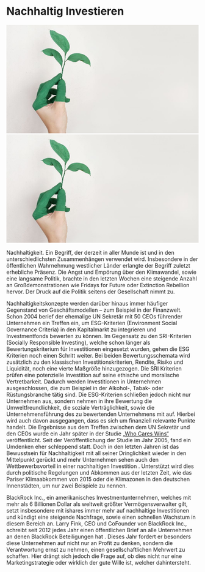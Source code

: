 # Nachhaltig Investieren

![Harley](01.jpg)
![](01.jpg)

Nachhaltigkeit. Ein Begriff, der derzeit in aller Munde ist und in den unterschiedlichsten Zusammenhängen verwendet wird. Insbesondere in der öffentlichen Wahrnehmung westlicher Länder erlangte der Begriff zuletzt erhebliche Präsenz. Die Angst und Empörung über den Klimawandel, sowie eine langsame Politik, brachte in den letzten Wochen eine steigende Anzahl an Großdemonstrationen wie Fridays for Future oder Extinction Rebellion hervor. Der Druck auf die Politik seitens der Gesellschaft nimmt zu.

Nachhaltigkeitskonzepte werden darüber hinaus immer häufiger Gegenstand von Geschäftsmodellen – zum Beispiel in der Finanzwelt. Schon 2004 berief der ehemalige UN Sekretär mit 50 CEOs führender Unternehmen ein Treffen ein, um ESG-Kriterien (Environment Social Governance Criteria) in den Kapitalmarkt zu integrieren und Investmentfonds bewerten zu können. Im Gegensatz zu den SRI-Kriterien (Socially Responsible Investing), welche schon länger als Bewertungskriterium für Investitionen eingesetzt wurden, gehen die ESG Kriterien noch einen Schritt weiter. Bei beiden Bewertungsschemata wird zusätzlich zu den klassischen Investitionskriterien, Rendite, Risiko und Liquidität, noch eine vierte Maßgröße hinzugezogen. Die SRI Kriterien prüfen eine potenzielle Investition auf seine ethische und moralische Vertretbarkeit. Dadurch werden Investitionen in Unternehmen ausgeschlossen, die zum Beispiel in der Alkohol-, Tabak- oder Rüstungsbranche tätig sind. Die ESG-Kriterien schließen jedoch nicht nur Unternehmen aus, sondern nehmen in ihre Bewertung die Umweltfreundlichkeit, die soziale Verträglichkeit, sowie die Unternehmensführung des zu bewertenden Unternehmens mit auf. Hierbei wird auch davon ausgegangen, dass es sich um finanziell relevante Punkte handelt. Die Ergebnisse aus dem Treffen zwischen dem UN Sekretär und den CEOs wurde ein Jahr später in der Studie [„Who Cares Wins“](https://www.unglobalcompact.org/docs/issues_doc/Financial_markets/who_cares_who_wins.pdf) veröffentlicht. Seit der Veröffentlichung der Studie im Jahr 2005, fand ein Umdenken eher schleppend statt. Doch in den letzten Jahren ist das Bewusstsein für Nachhaltigkeit mit all seiner Dringlichkeit wieder in den Mittelpunkt gerückt und mehr Unternehmen sehen auch den Wettbewerbsvorteil in einer nachhaltigen Investition . Unterstützt wird dies durch politische Regelungen und Abkommen aus der letzten Zeit, wie das Pariser Klimaabkommen von 2015 oder die Klimazonen in den deutschen Innenstädten, um nur zwei Beispiele zu nennen.

BlackRock Inc., ein amerikanisches Investmentunternehmen, welches mit mehr als 6 Billionen Dollar als weltweit größter Vermögensverwalter gilt, setzt insbesondere mit ishares immer mehr auf nachhaltige Investitionen und kündigt eine steigende Nachfrage, sowie einen schnellen Wachstum in diesem Bereich an. Larry Fink, CEO und CoFounder von BlackRock Inc., schreibt seit 2012 jedes Jahr einen öffentlichen Brief an alle Unternehmen an denen BlackRock Beteiligungen hat . Dieses Jahr fordert er besonders diese Unternehmen auf nicht nur an Profit zu denken, sondern die Verantwortung ernst zu nehmen, einen gesellschaftlichen Mehrwert zu schaffen. Hier drängt sich jedoch die Frage auf, ob dies nicht nur eine Marketingstrategie oder wirklich der gute Wille ist, welcher dahintersteht.
